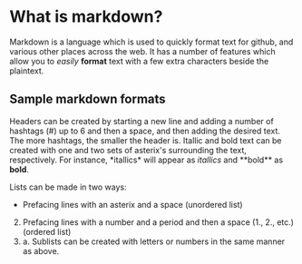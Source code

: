 # What is markdown?

Markdown is a language which is used to quickly format text for github, and various other places across the web. It has a number of features which allow you to *easily* **format** text with a few extra characters beside the plaintext. 

## Sample markdown formats
Headers can be created by starting a new line and adding a number of hashtags (#) up to 6 and then a space, and then adding the desired text. The more hashtags, the smaller the header is. 
Itallic and bold text can be created with one and two sets of asterix's surrounding the text, respectively. For instance, \*itallics\* will appear as *itallics* and \*\*bold\*\* as **bold**.

Lists can be made in two ways:
* Prefacing lines with an asterix and a space (unordered list)
2. Prefacing lines with a number and a period and then a space (1., 2., etc.) (ordered list)
3. a. Sublists can be created with letters or numbers in the same manner as above.

